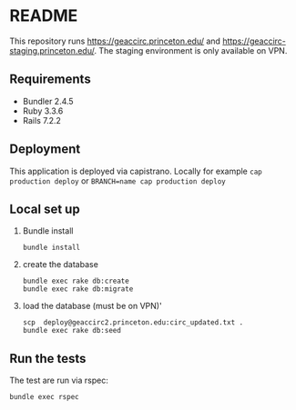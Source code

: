 # README

This repository runs https://geaccirc.princeton.edu/ and https://geaccirc-staging.princeton.edu/. The staging environment is only available on VPN.

## Requirements

  * Bundler 2.4.5
  * Ruby 3.3.6
  * Rails 7.2.2

## Deployment

  This application is deployed via capistrano. Locally for example `cap production deploy` or `BRANCH=name cap production deploy`

## Local set up

  1. Bundle install

     ```
     bundle install
     ```
  1. create the database

     ```
     bundle exec rake db:create
     bundle exec rake db:migrate
     ```
  1. load the database (must be on VPN)'

     ```
     scp  deploy@geaccirc2.princeton.edu:circ_updated.txt .
     bundle exec rake db:seed
     ```
## Run the tests

  The test are run via rspec:

```
bundle exec rspec
```
